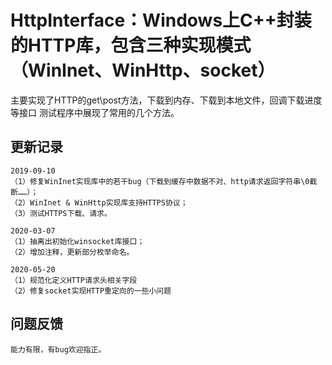 # HttpInterface：Windows上C++封装的HTTP库，包含三种实现模式（WinInet、WinHttp、socket）  

主要实现了HTTP的get\post方法，下载到内存、下载到本地文件，回调下载进度等接口  测试程序中展现了常用的几个方法。 

## 更新记录
	2019-09-10
	（1）修复WinInet实现库中的若干bug（下载到缓存中数据不对、http请求返回字符串\0截断……）；
	（2）WinInet & WinHttp实现库支持HTTPS协议；
	（3）测试HTTPS下载、请求。

	2020-03-07
	（1）抽离出初始化winsocket库接口；
	（2）增加注释，更新部分枚举命名。

	2020-05-20
	（1）规范化定义HTTP请求头相关字段
	（2）修复socket实现HTTP重定向的一些小问题

	
## 问题反馈
	能力有限，有bug欢迎指正。
